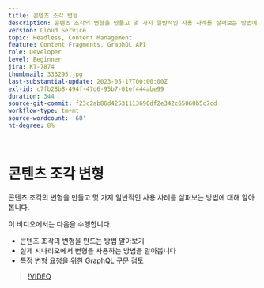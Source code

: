 ```yaml
---
title: 콘텐츠 조각 변형
description: 콘텐츠 조각의 변형을 만들고 몇 가지 일반적인 사용 사례를 살펴보는 방법에 대해 알아봅니다.
version: Cloud Service
topic: Headless, Content Management
feature: Content Fragments, GraphQL API
role: Developer
level: Beginner
jira: KT-7874
thumbnail: 333295.jpg
last-substantial-update: 2023-05-17T00:00:00Z
exl-id: c7fb28b8-494f-47d6-95b7-01ef444abe99
duration: 344
source-git-commit: f23c2ab86d42531113690df2e342c65060b5c7cd
workflow-type: tm+mt
source-wordcount: '68'
ht-degree: 8%

---
```


# 콘텐츠 조각 변형

콘텐츠 조각의 변형을 만들고 몇 가지 일반적인 사용 사례를 살펴보는 방법에 대해 알아봅니다.

이 비디오에서는 다음을 수행합니다.

+ 콘텐츠 조각의 변형을 만드는 방법 알아보기
+ 실제 시나리오에서 변형을 사용하는 방법을 알아봅니다
+ 특정 변형 요청을 위한 GraphQL 구문 검토

>[!VIDEO](https://video.tv.adobe.com/v/333295?quality=12&learn=on)

